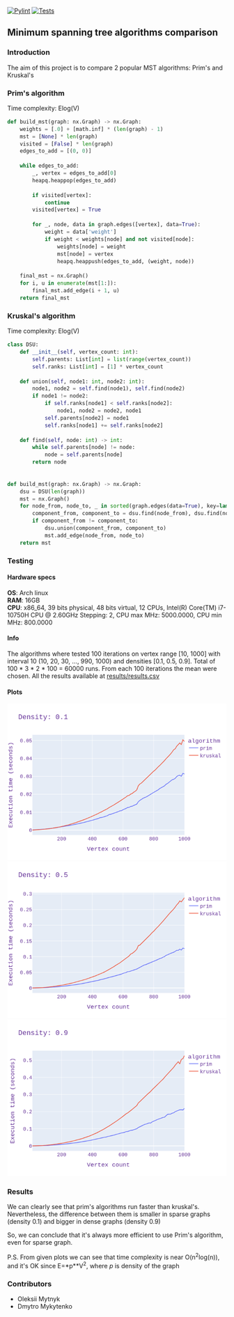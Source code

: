 [![Pylint](https://github.com/amytnyk/MST/actions/workflows/pylint.yml/badge.svg)](https://github.com/amytnyk/MST/actions/workflows/pylint.yml)
[![Tests](https://github.com/amytnyk/MST/actions/workflows/tests.yml/badge.svg)](https://github.com/amytnyk/MST/actions/workflows/tests.yml)
## Minimum spanning tree algorithms comparison
### Introduction
The aim of this project is to compare 2 popular MST algorithms: Prim's and Kruskal's
### Prim's algorithm
Time complexity: Elog(V)
```python
def build_mst(graph: nx.Graph) -> nx.Graph:
    weights = [.0] + [math.inf] * (len(graph) - 1)
    mst = [None] * len(graph)
    visited = [False] * len(graph)
    edges_to_add = [(0, 0)]

    while edges_to_add:
        _, vertex = edges_to_add[0]
        heapq.heappop(edges_to_add)

        if visited[vertex]:
            continue
        visited[vertex] = True

        for _, node, data in graph.edges([vertex], data=True):
            weight = data['weight']
            if weight < weights[node] and not visited[node]:
                weights[node] = weight
                mst[node] = vertex
                heapq.heappush(edges_to_add, (weight, node))

    final_mst = nx.Graph()
    for i, u in enumerate(mst[1:]):
        final_mst.add_edge(i + 1, u)
    return final_mst
```
### Kruskal's algorithm
Time complexity: Elog(V)
```python
class DSU:
    def __init__(self, vertex_count: int):
        self.parents: List[int] = list(range(vertex_count))
        self.ranks: List[int] = [1] * vertex_count

    def union(self, node1: int, node2: int):
        node1, node2 = self.find(node1), self.find(node2)
        if node1 != node2:
            if self.ranks[node1] < self.ranks[node2]:
                node1, node2 = node2, node1
            self.parents[node2] = node1
            self.ranks[node1] += self.ranks[node2]

    def find(self, node: int) -> int:
        while self.parents[node] != node:
            node = self.parents[node]
        return node


def build_mst(graph: nx.Graph) -> nx.Graph:
    dsu = DSU(len(graph))
    mst = nx.Graph()
    for node_from, node_to, _ in sorted(graph.edges(data=True), key=lambda x: x[2]['weight']):
        component_from, component_to = dsu.find(node_from), dsu.find(node_to)
        if component_from != component_to:
            dsu.union(component_from, component_to)
            mst.add_edge(node_from, node_to)
    return mst
```
### Testing
#### Hardware specs
**OS**: Arch linux \
**RAM**: 16GB \
**CPU**: x86_64, 39 bits physical, 48 bits virtual, 12 CPUs, Intel(R) Core(TM) i7-10750H CPU @ 2.60GHz
Stepping: 2,
CPU max MHz: 5000.0000,
CPU min MHz: 800.0000
#### Info
The algorithms where tested 100 iterations on vertex range [10, 1000] with interval 10 (10, 20, 30, ..., 990, 1000) and densities [0.1, 0.5, 0.9].
Total of 100 * 3 * 2 * 100 = 60000 runs. From each 100 iterations the mean were chosen. All the results available at [results/results.csv](/results/results.csv)
#### Plots
![Comparisons](results/images/density_0.1.png)
![Comparisons](results/images/density_0.5.png)
![Comparisons](results/images/density_0.9.png)
### Results
We can clearly see that prim's algorithms run faster than kruskal's. Nevertheless, the difference between them is smaller in sparse graphs (density 0.1) and bigger in dense graphs (density 0.9)

So, we can conclude that it's always more efficient to use Prim's algorithm, even for sparse graph.

P.S. From given plots we can see that time complexity is near O(n<sup>2</sup>log(n)), and it's OK since E=*p**V<sup>2</sup>, where *p* is density of the graph
### Contributors
* Oleksii Mytnyk
* Dmytro Mykytenko